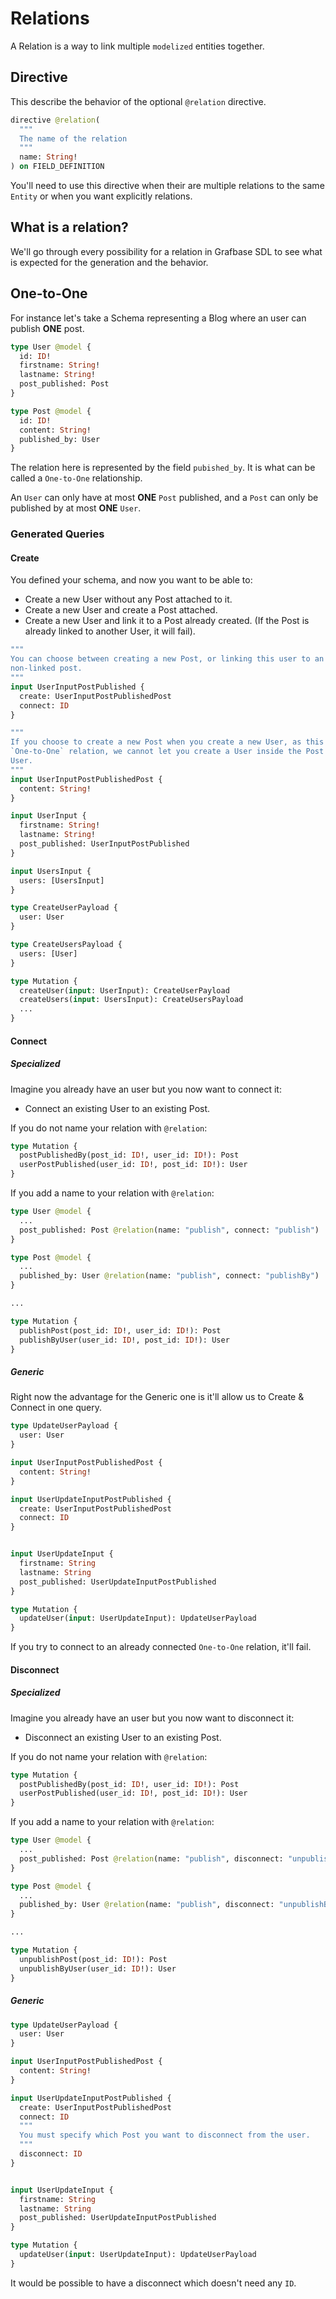 # Relations

A Relation is a way to link multiple `modelized` entities together.

## Directive

This describe the behavior of the optional `@relation` directive.

```graphql
directive @relation(
  """
  The name of the relation
  """
  name: String!
) on FIELD_DEFINITION
```

You'll need to use this directive when their are multiple relations to the same
`Entity` or when you want explicitly relations.

## What is a relation?

We'll go through every possibility for a relation in Grafbase SDL to see what is
expected for the generation and the behavior.

## One-to-One

For instance let's take a Schema representing a Blog where an user can publish
**ONE** post.

```graphql
type User @model {
  id: ID!
  firstname: String!
  lastname: String!
  post_published: Post
}

type Post @model {
  id: ID!
  content: String!
  published_by: User
}
``` 

The relation here is represented by the field `pubished_by`. It is what can be
called a `One-to-One` relationship.

An `User` can only have at most **ONE** `Post` published, and a `Post` can only be published
by at most **ONE** `User`.

### Generated Queries

#### Create

You defined your schema, and now you want to be able to:

- Create a new User without any Post attached to it.
- Create a new User and create a Post attached.
- Create a new User and link it to a Post already created. (If the Post is already linked to another User, it will fail).

```graphql
"""
You can choose between creating a new Post, or linking this user to an existing,
non-linked post.
"""
input UserInputPostPublished {
  create: UserInputPostPublishedPost
  connect: ID
}

"""
If you choose to create a new Post when you create a new User, as this is an
`One-to-One` relation, we cannot let you create a User inside the Post for the
User.
"""
input UserInputPostPublishedPost {
  content: String!
}

input UserInput {
  firstname: String!
  lastname: String!
  post_published: UserInputPostPublished
}

input UsersInput {
  users: [UsersInput]
}

type CreateUserPayload {
  user: User
}

type CreateUsersPayload {
  users: [User]
}

type Mutation {
  createUser(input: UserInput): CreateUserPayload
  createUsers(input: UsersInput): CreateUsersPayload
  ...
}
```

#### Connect

##### Specialized

Imagine you already have an user but you now want to connect it:

- Connect an existing User to an existing Post.

If you do not name your relation with `@relation`:

```graphql
type Mutation {
  postPublishedBy(post_id: ID!, user_id: ID!): Post
  userPostPublished(user_id: ID!, post_id: ID!): User
}
```

If you add a name to your relation with `@relation`:

```graphql
type User @model {
  ...
  post_published: Post @relation(name: "publish", connect: "publish")
}

type Post @model {
  ...
  published_by: User @relation(name: "publish", connect: "publishBy")
}

...

type Mutation {
  publishPost(post_id: ID!, user_id: ID!): Post
  publishByUser(user_id: ID!, post_id: ID!): User
}
```

##### Generic

Right now the advantage for the Generic one is it'll allow us to Create & Connect
in one query.

```graphql
type UpdateUserPayload {
  user: User
}

input UserInputPostPublishedPost {
  content: String!
}

input UserUpdateInputPostPublished {
  create: UserInputPostPublishedPost
  connect: ID
}


input UserUpdateInput {
  firstname: String
  lastname: String
  post_published: UserUpdateInputPostPublished
}

type Mutation {
  updateUser(input: UserUpdateInput): UpdateUserPayload
}
```

If you try to connect to an already connected `One-to-One` relation, it'll fail.

#### Disconnect

##### Specialized

Imagine you already have an user but you now want to disconnect it:

- Disconnect an existing User to an existing Post.

If you do not name your relation with `@relation`:

```graphql
type Mutation {
  postPublishedBy(post_id: ID!, user_id: ID!): Post
  userPostPublished(user_id: ID!, post_id: ID!): User
}
```

If you add a name to your relation with `@relation`:

```graphql
type User @model {
  ...
  post_published: Post @relation(name: "publish", disconnect: "unpublish")
}

type Post @model {
  ...
  published_by: User @relation(name: "publish", disconnect: "unpublishBy")
}

...

type Mutation {
  unpublishPost(post_id: ID!): Post
  unpublishByUser(user_id: ID!): User
}
```

##### Generic

```graphql
type UpdateUserPayload {
  user: User
}

input UserInputPostPublishedPost {
  content: String!
}

input UserUpdateInputPostPublished {
  create: UserInputPostPublishedPost
  connect: ID
  """
  You must specify which Post you want to disconnect from the user.
  """
  disconnect: ID
}


input UserUpdateInput {
  firstname: String
  lastname: String
  post_published: UserUpdateInputPostPublished
}

type Mutation {
  updateUser(input: UserUpdateInput): UpdateUserPayload
}
```

It would be possible to have a disconnect which doesn't need any `ID`.
